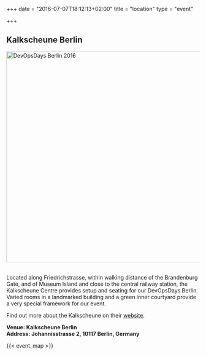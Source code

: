 +++
date = "2016-07-07T18:12:13+02:00"
title = "location"
type = "event"

+++

## Kalkscheune Berlin


<div style="text-align:left;"> <a href="http://www.kalkscheune.de/en"
target="_blank"> <img width="550px" alt="DevOpsDays Berlin 2016"
src="/events/2016-berlin/kalkscheune.jpg"/> </a> </div>
<br/>


<p>
Located along Friedrichstrasse, within walking distance of the Brandenburg Gate, and of Museum Island and close to the central railway station, the Kalkscheune Centre provides setup and seating for our DevOpsDays Berlin. Varied rooms in a landmarked building and a green inner courtyard provide a very special framework for our event.

Find out more about the Kalkscheune on their <a href="http://www.kalkscheune.de/en">website</a>.
</p>

<p style="font-weight:bold">
Venue: Kalkscheune Berlin<br>
Address: Johannisstrasse 2, 10117 Berlin, Germany
</p>

{{< event_map >}} 
